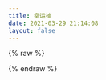 ```yaml
---
title: 幸运抽
date: 2021-03-29 21:14:08
layout: false
---
```

{% raw %}
<html lang="en">
<head>
  <title>幸运抽</title>
  <meta charset="UTF-8">
  <meta name="viewport" content="width=device-width, initial-scale=1.0">
  <title>Document</title>
</head>
<body>
  <div id="my-lucky"></div>
  <script src="https://cdn.jsdelivr.net/gh/jasonkayzk/blog_static@master/component/lucky_draw_demo/dev.js"></script>
  <script>
    let luckyNum = 1
    // 创建九宫格抽奖
    var luckyGrid = new LuckyCanvas.LuckyGrid({
      el: '#my-lucky',
      width: '300px',
      height: '300px'
    }, {
      blocks: [
        { padding: '15px', background: '#ffc27a', borderRadius: 28 },
        { padding: '4px', background: '#ff4a4c', borderRadius: 23 },
        { padding: '4px', background: '#ff625b', borderRadius: 20 },
      ],
      buttons: [{
        x: 1, y: 1,
        background: 'linear-gradient(270deg, #FFDCB8, #FDC689)',
        shadow: '0 5 1 #e89b4f',
        fonts: [
          { text: `${luckyNum} 次`, fontColor: '#fff', top: '73%', fontSize: '11px' },
        ],
        imgs: [
          { src: 'https://cdn.jsdelivr.net/gh/jasonkayzk/blog_static@master/component/lucky_draw_demo/img/button.png', width: '65%', top: '12%' },
          { src: 'https://cdn.jsdelivr.net/gh/jasonkayzk/blog_static@master/component/lucky_draw_demo/img/btn.png', width: '50%', top: '73%' }
        ]
      }],
      activeStyle: {
        background: 'linear-gradient(270deg, #FFDCB8, #FDC689)',
        shadow: ''
      },
      defaultConfig: {
        gutter: 5,
      },
      defaultStyle: {
        borderRadius: 15,
        fontColor: '#DF424B',
        fontSize: '14px',
        textAlign: 'center',
        background: '#fff',
        shadow: '0 5 1 #ebf1f4'
      },
      start () {
        if (!luckyNum) return alert('还剩0次抽奖机会')
          luckyGrid.stop(4)
        luckyGrid.play()
        setTimeout(() => {
          luckyGrid.stop(4)
        }, 3000)
      },
      end (prize) {
        console.log(prize)
        // alert(`恭喜你获得大奖: ${prize.name}`)
        // luckyNum--
        luckyGrid.buttons[0].fonts[0].text = `${luckyNum} 次`
        // luckyGrid.stop(-1)
      }
    })
    // 模拟接口异步请求奖品列表
    setTimeout(() => {
      const prizes = []
      const data = [
        { name: '1元红包', img: 'https://cdn.jsdelivr.net/gh/jasonkayzk/blog_static@master/component/lucky_draw_demo/img/3.png' },
        { name: '100元红包', img: 'https://cdn.jsdelivr.net/gh/jasonkayzk/blog_static@master/component/lucky_draw_demo/img/1.png' },
        { name: '0.5元红包', img: 'https://cdn.jsdelivr.net/gh/jasonkayzk/blog_static@master/component/lucky_draw_demo/img/3.png' },
        { name: '2元红包', img: 'https://cdn.jsdelivr.net/gh/jasonkayzk/blog_static@master/component/lucky_draw_demo/img/2.png' },
        { name: '10元红包', img: 'https://cdn.jsdelivr.net/gh/jasonkayzk/blog_static@master/component/lucky_draw_demo/img/4.png' },
        { name: '50元红包', img: 'https://cdn.jsdelivr.net/gh/jasonkayzk/blog_static@master/component/lucky_draw_demo/img/5.png' },
        { name: '0.3元红包', img: 'https://cdn.jsdelivr.net/gh/jasonkayzk/blog_static@master/component/lucky_draw_demo/img/6.png' },
        { name: '5元红包', img: 'https://cdn.jsdelivr.net/gh/jasonkayzk/blog_static@master/component/lucky_draw_demo/img/7.png' }
      ]
      let axis = [[0, 0], [1, 0], [2, 0], [2, 1], [2, 2], [1, 2], [0, 2], [0, 1]]
      for (let i = 0; i < 8; i++) {
        let item = data[i]
        prizes.push({
          name: item.name,
          index: i, x: axis[i][0], y: axis[i][1],
          fonts: [{ text: item.name, top: '70%' }],
          imgs: [{ src: item.img, width: '53%', top: '8%' }]
        })
      }
      luckyGrid.prizes = prizes
    })
    setTimeout(_ => {
      luckyGrid.prizes[0].fonts[0].text = 'xxx'
      luckyGrid.defaultStyle.fontColor = 'green'
      // luckyGrid.rows = 4
    }, 500)
  </script>
</body>
</html>
{% endraw %}
